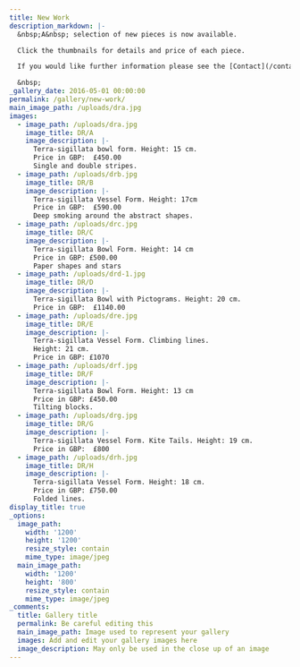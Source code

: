```yaml
---
title: New Work
description_markdown: |-
  &nbsp;A&nbsp; selection of new pieces is now available.

  Click the thumbnails for details and price of each piece.

  If you would like further information please see the [Contact](/contact) page.

  &nbsp;
_gallery_date: 2016-05-01 00:00:00
permalink: /gallery/new-work/
main_image_path: /uploads/dra.jpg
images:
  - image_path: /uploads/dra.jpg
    image_title: DR/A
    image_description: |-
      Terra-sigillata bowl form. Height: 15 cm.
      Price in GBP:  £450.00
      Single and double stripes.
  - image_path: /uploads/drb.jpg
    image_title: DR/B
    image_description: |-
      Terra-sigillata Vessel Form. Height: 17cm
      Price in GBP:  £590.00
      Deep smoking around the abstract shapes.
  - image_path: /uploads/drc.jpg
    image_title: DR/C
    image_description: |-
      Terra-sigillata Bowl Form. Height: 14 cm
      Price in GBP: £500.00
      Paper shapes and stars
  - image_path: /uploads/drd-1.jpg
    image_title: DR/D
    image_description: |-
      Terra-sigillata Bowl with Pictograms. Height: 20 cm.
      Price in GBP:  £1140.00
  - image_path: /uploads/dre.jpg
    image_title: DR/E
    image_description: |-
      Terra-sigillata Vessel Form. Climbing lines.
      Height: 21 cm.
      Price in GBP: £1070
  - image_path: /uploads/drf.jpg
    image_title: DR/F
    image_description: |-
      Terra-sigillata Bowl Form. Height: 13 cm
      Price in GBP: £450.00
      Tilting blocks.
  - image_path: /uploads/drg.jpg
    image_title: DR/G
    image_description: |-
      Terra-sigillata Vessel Form. Kite Tails. Height: 19 cm. 
      Price in GBP:  £800
  - image_path: /uploads/drh.jpg
    image_title: DR/H
    image_description: |-
      Terra-sigillata Vessel Form. Height: 18 cm.
      Price in GBP: £750.00
      Folded lines.
display_title: true
_options:
  image_path:
    width: '1200'
    height: '1200'
    resize_style: contain
    mime_type: image/jpeg
  main_image_path:
    width: '1200'
    height: '800'
    resize_style: contain
    mime_type: image/jpeg
_comments:
  title: Gallery title
  permalink: Be careful editing this
  main_image_path: Image used to represent your gallery
  images: Add and edit your gallery images here
  image_description: May only be used in the close up of an image
---
```


